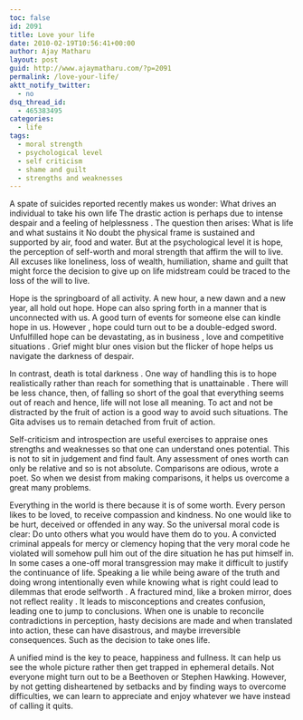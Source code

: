 ```yaml
---
toc: false
id: 2091
title: Love your life
date: 2010-02-19T10:56:41+00:00
author: Ajay Matharu
layout: post
guid: http://www.ajaymatharu.com/?p=2091
permalink: /love-your-life/
aktt_notify_twitter:
  - no
dsq_thread_id:
  - 465383495
categories:
  - life
tags:
  - moral strength
  - psychological level
  - self criticism
  - shame and guilt
  - strengths and weaknesses
---
```

A spate of suicides reported recently makes us wonder: What drives an individual to take his own life The drastic action is perhaps due to intense despair and a feeling of helplessness . The question then arises: What is life and what sustains it No doubt the physical frame is sustained and supported by air, food and water. But at the psychological level it is hope, the perception of self-worth and moral strength that affirm the will to live. All excuses like loneliness, loss of wealth, humiliation, shame and guilt that might force the decision to give up on life midstream could be traced to the loss of the will to live.

Hope is the springboard of all activity. A new hour, a new dawn and a new year, all hold out hope. Hope can also spring forth in a manner that is unconnected with us. A good turn of events for someone else can kindle hope in us. However , hope could turn out to be a double-edged sword. Unfulfilled hope can be devastating, as in business , love and competitive situations . Grief might blur ones vision but the flicker of hope helps us navigate the darkness of despair.

In contrast, death is total darkness . One way of handling this is to hope realistically rather than reach for something that is unattainable . There will be less chance, then, of falling so short of the goal that everything seems out of reach and hence, life will not lose all meaning. To act and not be distracted by the fruit of action is a good way to avoid such situations. The Gita advises us to remain detached from fruit of action.

Self-criticism and introspection are useful exercises to appraise ones strengths and weaknesses so that one can understand ones potential. This is not to sit in judgement and find fault. Any assessment of ones worth can only be relative and so is not absolute. Comparisons are odious, wrote a poet. So when we desist from making comparisons, it helps us overcome a great many problems.

Everything in the world is there because it is of some worth. Every person likes to be loved, to receive compassion and kindness. No one would like to be hurt, deceived or offended in any way. So the universal moral code is clear: Do unto others what you would have them do to you. A convicted criminal appeals for mercy or clemency hoping that the very moral code he violated will somehow pull him out of the dire situation he has put himself in. In some cases a one-off moral transgression may make it difficult to justify the continuance of life. Speaking a lie while being aware of the truth and doing wrong intentionally even while knowing what is right could lead to dilemmas that erode selfworth . A fractured mind, like a broken mirror, does not reflect reality . It leads to misconceptions and creates confusion, leading one to jump to conclusions. When one is unable to reconcile contradictions in perception, hasty decisions are made and when translated into action, these can have disastrous, and maybe irreversible consequences. Such as the decision to take ones life.

A unified mind is the key to peace, happiness and fullness. It can help us see the whole picture rather then get trapped in ephemeral details. Not everyone might turn out to be a Beethoven or Stephen Hawking. However, by not getting disheartened by setbacks and by finding ways to overcome difficulties, we can learn to appreciate and enjoy whatever we have instead of calling it quits.
